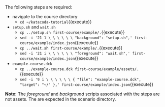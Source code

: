 
The following steps are required:
* navigate to the course directory
  * `cd ~/katacoda-tutorial`{{execute}}
* `setup.sh` and `wait.sh`
  * `cp ../setup.sh first-course/example/.`{{execute}}
  * `sed -i '21 1 \ \ \ \ \ \ "background": "setup.sh",' first-course/example/index.json`{{execute}}
  * `cp ../wait.sh first-course/example/.`{{execute}}
  * `sed -i '21 i \ \ \ \ \ \ "foreground": "wait.sh",' first-course/example/index.json`{{execute}}
* `example-course.dck`
  * `cp ../example-course.dck first-course/example/assets/.`{{execute}}
  * `sed -i '9 i \ \ \ \ \ \ { "file": "example-course.dck", "target": "~/" },' first-course/example/index.json`{{execute}}

**Note:** The _foreground_ and _background_ scripts associated with the steps are not assets. The are expected in the scenario directory.